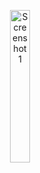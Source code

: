 <p align="center">
    <!-- Primera imagen al 50% -->
    <img src="https://github.com/user-attachments/assets/5aee544e-fbab-453d-9c9b-afd61b6ce81a" alt="Screenshot 1" width="25%">

</p>
